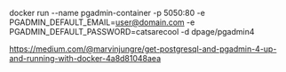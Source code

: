 docker run --name pgadmin-container -p 5050:80 -e PGADMIN\_DEFAULT\_EMAIL=user@domain.com -e PGADMIN\_DEFAULT\_PASSWORD=catsarecool -d dpage/pgadmin4

https://medium.com/@marvinjungre/get-postgresql-and-pgadmin-4-up-and-running-with-docker-4a8d81048aea



